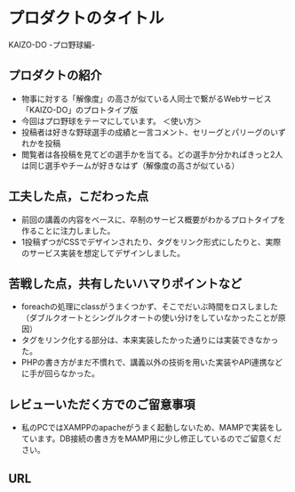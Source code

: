# プロダクトのタイトル
KAIZO-DO -プロ野球編-

## プロダクトの紹介
- 物事に対する「解像度」の高さが似ている人同士で繋がるWebサービス「KAIZO-DO」のプロトタイプ版
- 今回はプロ野球をテーマにしています。
＜使い方＞
- 投稿者は好きな野球選手の成績と一言コメント、セリーグとパリーグのいずれかを投稿
- 閲覧者は各投稿を見てどの選手かを当てる。どの選手か分かればきっと2人は同じ選手やチームが好きなはず（解像度の高さが似ている）

## 工夫した点，こだわった点

- 前回の講義の内容をベースに、卒制のサービス概要がわかるプロトタイプを作ることに注力しました。
- 1投稿ずつがCSSでデザインされたり、タグをリンク形式にしたりと、実際のサービス実装を想定してデザインしました。

## 苦戦した点，共有したいハマりポイントなど
- foreachの処理にclassがうまくつかず、そこでだいぶ時間をロスしました（ダブルクオートとシングルクオートの使い分けをしていなかったことが原因）
- タグをリンク化する部分は、本来実装したかった通りには実装できなかった。
- PHPの書き方がまだ不慣れで、講義以外の技術を用いた実装やAPI連携などに手が回らなかった。

## レビューいただく方でのご留意事項
- 私のPCではXAMPPのapacheがうまく起動しないため、MAMPで実装をしています。DB接続の書き方をMAMP用に少し修正しているのでご留意ください。

## URL
